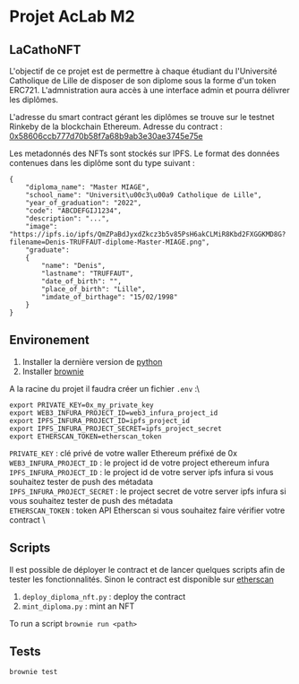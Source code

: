 # Projet AcLab M2

## LaCathoNFT
L'objectif de ce projet est de permettre à chaque étudiant du l'Université Catholique de Lille de disposer de son diplome sous la forme d'un token ERC721.
L'admnistration aura accès à une interface admin et pourra délivrer les diplômes.

L'adresse du smart contract gérant les diplômes se trouve sur le testnet Rinkeby de la blockchain Ethereum.
Adresse du contract : [0x58606ccb777d70b58f7a68b9ab3e30ae3745e75e](https://rinkeby.etherscan.io/address/0x58606ccb777d70b58f7a68b9ab3e30ae3745e75e)

Les metadonnés des NFTs sont stockés sur IPFS.
Le format des données contenues dans les diplôme sont du type suivant :
```
{
    "diploma_name": "Master MIAGE", 
    "school_name": "Universit\u00c3\u00a9 Catholique de Lille", 
    "year_of_graduation": "2022", 
    "code": "ABCDEFGIJ1234", 
    "description": "...", 
    "image": "https://ipfs.io/ipfs/QmZPaBdJyxdZkcz3b5v85PsH6akCLMiR8Kbd2FXGGKMD8G?filename=Denis-TRUFFAUT-diplome-Master-MIAGE.png", 
    "graduate": 
    {
        "name": "Denis", 
        "lastname": "TRUFFAUT", 
        "date_of_birth": "", 
        "place_of_birth": "Lille", 
        "imdate_of_birthage": "15/02/1998"
    }
}
```

## Environement

1. Installer la dernière version de [python](https://www.python.org/downloads/)
2. Installer [brownie](https://github.com/eth-brownie/brownie)

A la racine du projet il faudra créer un fichier `.env` :\

```
export PRIVATE_KEY=0x_my_private_key
export WEB3_INFURA_PROJECT_ID=web3_infura_project_id
export IPFS_INFURA_PROJECT_ID=ipfs_project_id
export IPFS_INFURA_PROJECT_SECRET=ipfs_project_secret
export ETHERSCAN_TOKEN=etherscan_token
```

`PRIVATE_KEY` : clé privé de votre waller Ethereum préfixé de 0x \
`WEB3_INFURA_PROJECT_ID` : le project id de votre project ethereum infura \
`IPFS_INFURA_PROJECT_ID` : le project id de votre server ipfs infura si vous souhaitez tester de push des métadata \
`IPFS_INFURA_PROJECT_SECRET` : le project secret de votre server ipfs infura si vous souhaitez tester de push des métadata \
`ETHERSCAN_TOKEN` : token API Etherscan si vous souhaitez faire vérifier votre contract \


## Scripts

Il est possible de déployer le contract et de lancer quelques scripts afin de tester les fonctionnalités.
Sinon le contract est disponible sur [etherscan](https://rinkeby.etherscan.io/address/0x58606ccb777d70b58f7a68b9ab3e30ae3745e75e)

1. `deploy_diploma_nft.py` : deploy the contract
2. `mint_diploma.py` : mint an NFT

To run a script `brownie run <path>`


## Tests

`brownie test`


